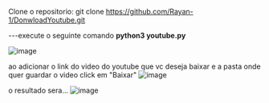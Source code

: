 Clone o repositorio: git clone https://github.com/Rayan-1/DonwloadYoutube.git


---execute o seguinte comando
**python3 youtube.py**

![image](https://github.com/Rayan-1/DonwloadYoutube/assets/69490855/bc7b7bc0-56e6-434c-b6cf-8fea8bae91aa)


ao adicionar o link do video do youtube que vc deseja baixar e a pasta onde quer guardar o video
click em "Baixar"
![image](https://github.com/Rayan-1/DonwloadYoutube/assets/69490855/1faea3e6-d8ef-4d7a-b34d-9dc79ab1b665)


o resultado sera...
![image](https://github.com/Rayan-1/DonwloadYoutube/assets/69490855/d2d74f54-725b-4063-807e-a832fae94245)

